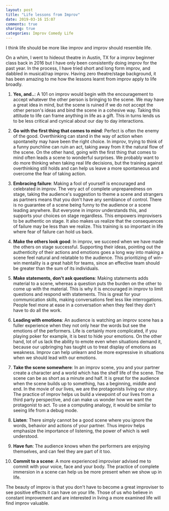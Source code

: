 ```yaml
---
layout: post
title: "Life lessons from Improv"
date: 2019-03-16 15:07
comments: true
sharing: true
categories: Improv Comedy Life
---
```


I think life should be more like improv and improv should resemble life.

On a whim, I went to hideout theatre in Austin, TX for a improv beginner class back in 2016 but I have only been consistently doing improv for the past year. In the process, I have tried short and long form improv, and dabbled in musical/rap improv. Having zero theatre/stage background, it has been amazing to me how the lessons learnt from improv apply to life broadly.

1. **Yes, and..**: A 101 on improv would begin with the encouragement to accept whatever the other person is bringing to the scene. We may have a great idea in mind, but the scene is ruined if we do not accept the other person's ideas and bind the scene in a cohesive way. Taking this attitude to life can frame anything in life as a gift. This in turns lends us to be less critical and cynical about our day to day interactions.

2. **Go with the first thing that comes to mind**: Perfect is often the enemy of the good. Overthinking can stand in the way of action when spontaneity may have been the right choice. In improv, trying to think of a funny punchline can ruin an act, taking away from it the natural flow of the scene. On the other hand, going with the first thing that comes to mind often leads a scene to wonderful surprises. We probably want to do more thinking when taking real life decisions, but the training against overthinking still holds and can help us leave a more spontaneous and overcome the fear of taking action.

3. **Embracing failure**: Making a fool of yourself is encouraged and celebrated in improv. The very act of complete unpreparedness on stage, taking the audience's suggestion to theme a scene and strangers as partners means that you don't have any semblance of control. There is no guarantee of a scene being funny to the audience or a scene leading anywhere. But everyone in improv understands this, and supports your choices on stage regardless. This empowers improvisers to be authentic on stage. It also makes us realize that the consequences of failure may be less than we realize. This training is so important in life where fear of failure can hold us back.

4. **Make the others look good**: In improv, we succeed when we have made the others on stage successful. Supporting their ideas, pointing out the authenticity of their actions and emotions goes a long way into making a scene feel natural and relatable to the audience. This prioritizing of win-win mentality is a great habit for teams, since an effective team should be greater than the sum of its individuals.

5. **Make statements, don't ask questions**: Making statements adds material to a scene, whereas a question puts the burden on the other to come up with the material. This is why it is encouraged in improv to limit questions and respond with statements. This is great for your communication skills, making conversations feel less like interrogations. People feel more at ease in a conversation when they feel they don't have to do all the work.

<!-- more -->

6. **Leading with emotions**: An audience is watching an improv scene has a fuller experience when they not only hear the words but see the emotions of the performers. Life is certainly more complicated, if you playing poker for example, it is best to hide your emotions. On the other hand, lot of us lack the ability to emote even when situations demand it, because our upbringing has taught us to treat display of emotions as weakness. Improv can help unlearn and be more expressive in situations when we should lead with our emotions.

7. **Take the scene somewhere**: In an improv scene, you and your partner create a character and a world which has the shelf life of the scene. The scene can be as short as a minute and half. It is great for the audience when the scene builds up to something, has a beginning, middle and end. In the movie of our lives, we are the protagonists living our story. The practice of improv helps us build a viewpoint of our lives from a third party perspective, and can make us wonder how we want the protagonist to act. To use a computing analogy, it would be similar to seeing life from a debug mode.

8. **Listen**: There simply cannot be a good scene where you ignore the words, behavior and actions of your partner. Thus improv helps emphasize the importance of listening, the power of which is well understood.

9. **Have fun**: The audience knows when the performers are enjoying themselves, and can feel they are part of it too.

10. **Commit to a scene**: A more experienced improviser advised me to commit with your voice, face and your body. The practice of complete immersion in a scene can help us be more present when we show up in life.

The beauty of improv is that you don't have to become a great improviser to see positive effects it can have on your life. Those of us who believe in constant improvement and are interested in living a more examined life will find improv valuable.